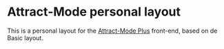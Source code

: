 # Attract-Mode personal layout

This is a personal layout for the [Attract-Mode Plus](https://github.com/oomek/attractplus) front-end, based on de Basic layout.

